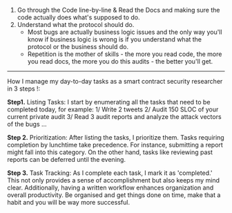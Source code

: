 1. Go through the Code line-by-line & Read the Docs and making sure the code actually does what's supposed to do.
2. Understand what the protocol should do. 
	 - Most bugs are actually business logic issues and the only way you'll know if business logic is wrong is if you understand what the protocol or the business should do.
	 - Repetition is the mother of skills - the more you read code, the more you read docs, the more you do this audits - the better you'll get.
****
How I manage my day-to-day tasks as a smart contract security researcher in 3 steps !:

**Step1.** Listing Tasks: I start by enumerating all the tasks that need to be completed today, for example: 
1/ Write 2 tweets 2/ Audit 150 SLOC of your current private audit 3/ Read 3 audit reports and analyze the attack vectors of the bugs ... 

**Step 2.** Prioritization: After listing the tasks, I prioritize them. Tasks requiring completion by lunchtime take precedence. For instance, submitting a report might fall into this category. On the other hand, tasks like reviewing past reports can be deferred until the evening. 

**Step 3.** Task Tracking: As I complete each task, I mark it as 'completed.' This not only provides a sense of accomplishment but also keeps my mind clear. Additionally, having a written workflow enhances organization and overall productivity. Be organised and get things done on time, make that a habit and you will be way more successful.